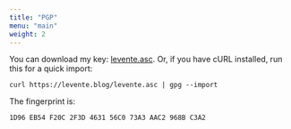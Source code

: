 ```yaml
---
title: "PGP"
menu: "main"
weight: 2
---
```


You can download my key: [levente.asc](levente.asc). Or, if you have cURL installed, run this for a quick import:

`curl https://levente.blog/levente.asc | gpg --import`

The fingerprint is:

`1D96 EB54 F20C 2F3D 4631 56C0 73A3 AAC2 968B C3A2`
